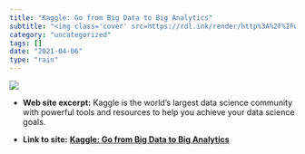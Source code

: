 ```yaml
---
title: "Kaggle: Go from Big Data to Big Analytics"
subtitle: "<img class='cover' src=https://rdl.ink/render/http%3A%2F%2Fwww.kaggle.com>"
category: "uncategorized"
tags: []
date: "2021-04-06"
type: "rain"
---
```

<img class="cover" src=https://rdl.ink/render/http%3A%2F%2Fwww.kaggle.com>



* **Web site excerpt:** Kaggle is the world’s largest data science community with powerful tools and resources to help you achieve your data science goals.

* **Link to site:** **[Kaggle: Go from Big Data to Big Analytics](http://www.kaggle.com)**